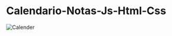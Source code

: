 # Calendario-Notas-Js-Html-Css

![Calender](https://user-images.githubusercontent.com/55373948/228212529-c9adc3f8-d826-4112-b4ba-ac48a1f3f439.PNG)
